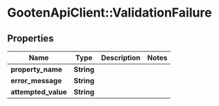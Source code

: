 # GootenApiClient::ValidationFailure

## Properties
Name | Type | Description | Notes
------------ | ------------- | ------------- | -------------
**property_name** | **String** |  | 
**error_message** | **String** |  | 
**attempted_value** | **String** |  | 



